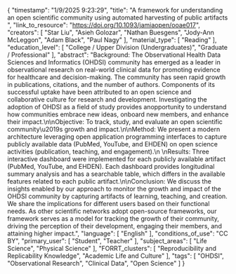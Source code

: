 {
    "timestamp": "1/9/2025 9:23:29",
    "title": "A framework for understanding an open scientific community using automated harvesting of public artifacts ",
    "link_to_resource": "https://doi.org/10.1093/jamiaopen/ooae017",
    "creators": [
        "Star Liu",
        "Asieh Golozar",
        "Nathan Buesgens",
        "Jody-Ann McLeggon",
        "Adam Black",
        "Paul Nagy"
    ],
    "material_type": [
        "Reading"
    ],
    "education_level": [
        "College / Upper Division (Undergraduates)",
        "Graduate / Professional"
    ],
    "abstract": "Background: The Observational Health Data Sciences and Informatics (OHDSI) community has emerged as a leader in observational research on real-world clinical data for promoting evidence for healthcare and decision-making. The community has seen rapid growth in publications, citations, and the number of authors. Components of its successful uptake have been attributed to an open science and collaborative culture for research and development. Investigating the adoption of OHDSI as a field of study provides anopportunity to understand how communities embrace new ideas, onboard new members, and enhance their impact.\n\nObjective: To track, study, and evaluate an open scientific community\u2019s growth and impact.\n\nMethod: We present a modern architecture leveraging open application programming interfaces to capture publicly available data (PubMed, YouTube, and EHDEN) on open science activities (publication, teaching, and engagement).\n \nResults: Three interactive dashboard were implemented for each publicly available artifact (PubMed, YouTube, and EHDEN). Each dashboard provides longitudinal summary analysis and has a searchable table, which differs in the available features related to each public artifact.\n\nConclusion: We discuss the insights enabled by our approach to monitor the growth and impact of the OHDSI community by capturing artifacts of learning, teaching, and creation. We share the implications for different users based on their functional needs. As other scientific networks adopt open-source frameworks, our framework serves as a model for tracking the growth of their community, driving the perception of their development, engaging their members, and attaining higher impact.",
    "language": [
        "English"
    ],
    "conditions_of_use": "CC BY",
    "primary_user": [
        "Student",
        "Teacher"
    ],
    "subject_areas": [
        "Life Science",
        "Physical Science"
    ],
    "FORRT_clusters": [
        "Reproducibility and Replicability Knowledge",
        "Academic Life and Culture"
    ],
    "tags": [
        "OHDSI",
        "Observational Research",
        "Clinical Data",
        "Open Science"
    ]
}